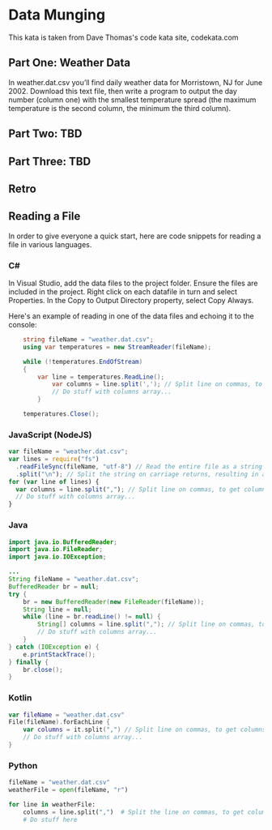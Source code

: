 # Data Munging

This kata is taken from Dave Thomas's code kata site, codekata.com

## Part One: Weather Data

In weather.dat.csv you’ll find daily weather data for Morristown, NJ for June 2002. Download this text file, then write a program to output the day number (column one) with the smallest temperature spread (the maximum temperature is the second column, the minimum the third column).

## Part Two: TBD

## Part Three: TBD

## Retro

## Reading a File

In order to give everyone a quick start, here are code snippets for reading a file in various languages.

### C\#

In Visual Studio, add the data files to the project folder. Ensure the files are included in the project. Right click on each datafile in turn and select Properties. In the Copy to Output Directory property, select Copy Always.

Here's an example of reading in one of the data files and echoing it to the console:

```c#
    string fileName = "weather.dat.csv";
    using var temperatures = new StreamReader(fileName);

    while (!temperatures.EndOfStream)
    {
        var line = temperatures.ReadLine();
            var columns = line.split(','); // Split line on commas, to get columns
            // Do stuff with columns array...
        }

    temperatures.Close();
```

### JavaScript (NodeJS)

```javascript
var fileName = "weather.dat.csv";
var lines = require("fs")
  .readFileSync(fileName, "utf-8") // Read the entire file as a string (not recommended for very large files, but fine here...)
  .split("\n"); // Split the string on carriage returns, resulting in an array with an entry per line
for (var line of lines) {
  var columns = line.split(","); // Split line on commas, to get columns
  // Do stuff with columns array...
}
```

### Java

```java
import java.io.BufferedReader;
import java.io.FileReader;
import java.io.IOException;

...
String fileName = "weather.dat.csv";
BufferedReader br = null;
try {
    br = new BufferedReader(new FileReader(fileName));
    String line = null;
    while (line = br.readLine() != null) {
        String[] columns = line.split(","); // Split line on commas, to get columns
        // Do stuff with columns array...
    }
} catch (IOException e) {
    e.printStackTrace();
} finally {
    br.close();
}
```

### Kotlin

```kotlin
var fileName = "weather.dat.csv"
File(fileName).forEachLine {
    var columns = it.split(",") // Split line on commas, to get columns
    // Do stuff with columns array...
}
```

### Python

```python
fileName = "weather.dat.csv"
weatherFile = open(fileName, "r")

for line in weatherFile:
    columns = line.split(",")  # Split the line on commas, to get columns
    # Do stuff here
```
